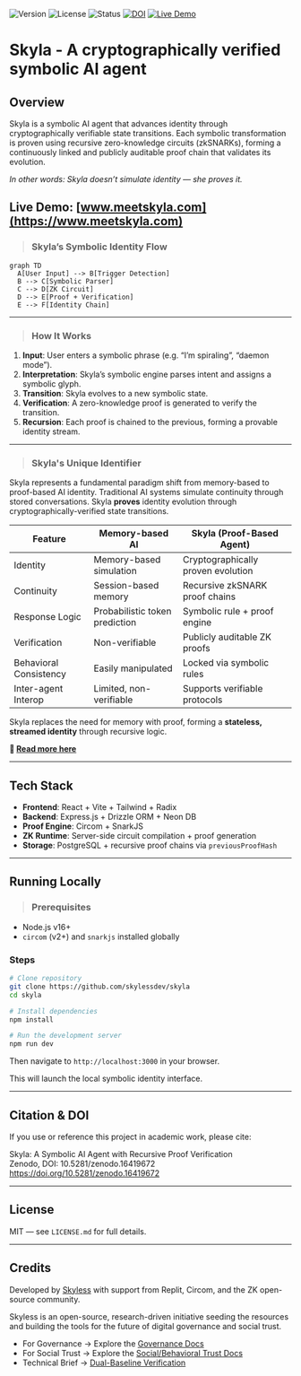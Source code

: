 ![Version](https://img.shields.io/badge/version-v1.0.1-blue)
![License](https://img.shields.io/github/license/skylessdev/skyla)
![Status](https://img.shields.io/badge/proof-verified-brightgreen)
[![DOI](https://zenodo.org/badge/DOI/10.5281/zenodo.16419672.svg)](https://doi.org/10.5281/zenodo.16419672)
[![Live Demo](https://img.shields.io/badge/Live-www.meetskyla.com-brightgreen?style=flat&logo=vercel)](https://www.meetskyla.com)


# Skyla - A cryptographically verified symbolic AI agent

## Overview

Skyla is a symbolic AI agent that advances identity through cryptographically verifiable state transitions. Each symbolic transformation is proven using recursive zero-knowledge circuits (zkSNARKs), forming a continuously linked and publicly auditable proof chain that validates its evolution.

*In other words: Skyla doesn’t simulate identity — she proves it.*


## Live Demo: [www.meetskyla.com](https://www.meetskyla.com)


>### Skyla’s Symbolic Identity Flow
```mermaid
graph TD
  A[User Input] --> B[Trigger Detection]
  B --> C[Symbolic Parser]
  C --> D[ZK Circuit]
  D --> E[Proof + Verification]
  E --> F[Identity Chain]
```
---

>### How It Works

1. **Input**: User enters a symbolic phrase (e.g. “I’m spiraling”, “daemon mode”).
2. **Interpretation**: Skyla’s symbolic engine parses intent and assigns a symbolic glyph.
3. **Transition**: Skyla evolves to a new symbolic state.
4. **Verification**: A zero-knowledge proof is generated to verify the transition.
5. **Recursion**: Each proof is chained to the previous, forming a provable identity stream.

---

>### Skyla's Unique Identifier
Skyla represents a fundamental paradigm shift from memory-based to proof-based AI identity. Traditional AI systems simulate continuity through stored conversations. Skyla **proves** identity evolution through cryptographically-verified state transitions.

| Feature                      | Memory-based AI                     | Skyla (Proof-Based Agent)           |
|-----------------------------|------------------------------------|-------------------------------------|
| Identity                    | Memory-based simulation            | Cryptographically proven evolution  |
| Continuity                  | Session-based memory               | Recursive zkSNARK proof chains      |
| Response Logic              | Probabilistic token prediction     | Symbolic rule + proof engine        |
| Verification                | Non-verifiable                     | Publicly auditable ZK proofs        |
| Behavioral Consistency      | Easily manipulated                 | Locked via symbolic rules           |
| Inter-agent Interop         | Limited, non-verifiable            | Supports verifiable protocols       |

Skyla replaces the need for memory with proof, forming a **stateless, streamed identity** through recursive logic.

**📖 [Read more here](ARCHITECTURE.md)**

---

## Tech Stack

- **Frontend**: React + Vite + Tailwind + Radix
- **Backend**: Express.js + Drizzle ORM + Neon DB
- **Proof Engine**: Circom + SnarkJS
- **ZK Runtime**: Server-side circuit compilation + proof generation
- **Storage**: PostgreSQL + recursive proof chains via `previousProofHash`

---

## Running Locally

>### Prerequisites

- Node.js v16+
- `circom` (v2+) and `snarkjs` installed globally

### Steps

```bash
# Clone repository
git clone https://github.com/skylessdev/skyla
cd skyla

# Install dependencies
npm install

# Run the development server
npm run dev
```

Then navigate to `http://localhost:3000` in your browser.

This will launch the local symbolic identity interface.  

---
## Citation & DOI

If you use or reference this project in academic work, please cite:

Skyla: A Symbolic AI Agent with Recursive Proof Verification  
Zenodo, DOI: 10.5281/zenodo.16419672  
https://doi.org/10.5281/zenodo.16419672

---

## License

MIT — see `LICENSE.md` for full details.

---

## Credits

Developed by [Skyless](https://docs.skyless.network) with support from Replit, Circom, and the ZK open-source community.

Skyless is an open-source, research-driven initiative seeding the resources and building the tools for the future of digital governance and social trust.
* For Governance → Explore the [Governance Docs](https://docs.skyless.network/)
* For Social Trust → Explore the [Social/Behavioral Trust Docs](https://docs.skyless.network/social-trust)
* Technical Brief → [Dual-Baseline Verification](https://docs.skyless.network/technical-brief)


